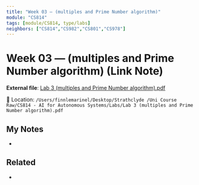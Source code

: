 ```yaml
---
title: "Week 03 — (multiples and Prime Number algorithm)"
module: "CS814"
tags: [module/CS814, type/labs]
neighbors: ["CS814","CS982","CS801","CS978"]
---
```


# Week 03 — (multiples and Prime Number algorithm) (Link Note)

**External file**: [Lab 3 (multiples and Prime Number algorithm).pdf](file:///Users/finnlemarinel/Desktop/Strathclyde%20/Uni%20Course%20Raw/CS814%20-%20AI%20for%20Autonomous%20Systems/Labs/Lab%203%20%28multiples%20and%20Prime%20Number%20algorithm%29.pdf)

📂 Location: `/Users/finnlemarinel/Desktop/Strathclyde /Uni Course Raw/CS814 - AI for Autonomous Systems/Labs/Lab 3 (multiples and Prime Number algorithm).pdf`

## My Notes
-

## Related
-
